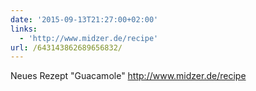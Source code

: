 ```yaml
---
date: '2015-09-13T21:27:00+02:00'
links:
  - 'http://www.midzer.de/recipe'
url: /643143862689656832/
---
```

Neues Rezept "Guacamole" http://www.midzer.de/recipe
